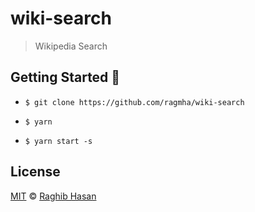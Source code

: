 # wiki-search
> Wikipedia Search

## Getting Started 🚀

* ```$ git clone https://github.com/ragmha/wiki-search```

* ```$ yarn```

* ```$ yarn start -s```

## License
[MIT](./license) © [Raghib Hasan](http://raghibm.com/)